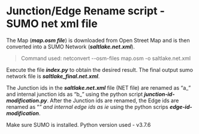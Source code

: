 # Junction/Edge Rename script - SUMO net xml file

The Map (***map.osm file***) is downloaded from Open Street Map and is then converted into a SUMO Network (***saltlake.net.xml***).
>Command used: netconvert --osm-files map.osm -o saltlake.net.xml

Execute the file ***index.py*** to obtain the desired result. The final output sumo network file is ***saltlake_final.net.xml***.

The Junction ids in the ***saltlake.net.xml*** file (NET file) are renamed as “a_<id-number>” and internal
junction ids as “b_<id-number>” using the python script ***junction-id-modification.py***. 
After the Junction ids are renamed, the Edge ids are renamed as “<from junction id>_<to junction id>” 
and internal edge ids as ie_<id-number> using the python scrips ***edge-id-modification***.

Make sure SUMO is installed.
Python version used - v3.7.6
